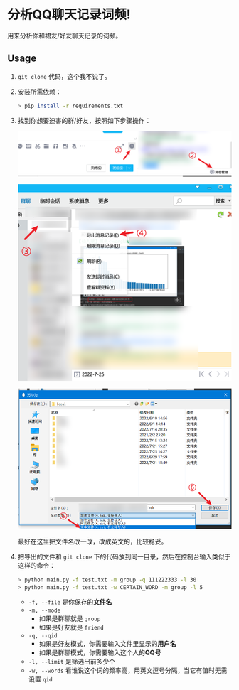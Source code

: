# 分析QQ聊天记录词频!

用来分析你和裙友/好友聊天记录的词频。

## Usage

1. `git clone` 代码，这个我不说了。

2. 安装所需依赖：

   ```bash
   > pip install -r requirements.txt
   ```

3. 找到你想要迫害的群/好友，按照如下步骤操作：

   ![Step 1 2](screenshots/1.png)

   ![Step 3 4](screenshots/2.png)

   ![Step 5 6](screenshots/3.png)

   最好在这里把文件名改一改，改成英文的，比较稳妥。

4. 把导出的文件和 `git clone` 下的代码放到同一目录，然后在控制台输入类似于这样的命令：

   ```bash
   > python main.py -f test.txt -m group -q 111222333 -l 30
   > python main.py -f test.txt -w CERTAIN_WORD -m group -l 5
   ```

   + `-f, --file` 是你保存的**文件名**
   + `-m, --mode` 
      + 如果是群聊就是 `group`
      + 如果是好友就是 `friend`
   + `-q, --qid`
      + 如果是好友模式，你需要输入文件里显示的**用户名**
      + 如果是群聊模式，你需要输入这个人的**QQ号**
   + `-l, --limit` 是筛选出前多少个
   + `-w, --words` 看谁说这个词的频率高，用英文逗号分隔，当它有值时无需设置 `qid`


